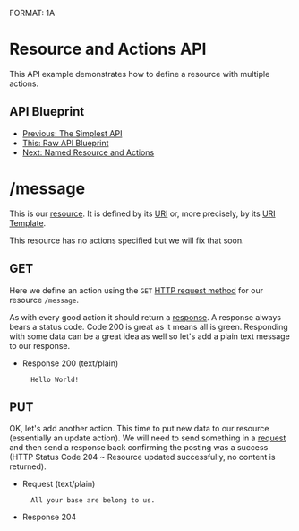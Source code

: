 ﻿FORMAT: 1A

# Resource and Actions API
This API example demonstrates how to define a resource with multiple actions.

## API Blueprint
+ [Previous: The Simplest API](1.%20Simplest%20API.md) 
+ [This: Raw API Blueprint](https://raw.github.com/apiaryio/api-blueprint/master/examples/2.%20Resource%20and%20Actions.md)
+ [Next: Named Resource and Actions](3.%20Named%20Resource%20and%20Actions.md)

# /message
This is our [resource](http://www.w3.org/TR/di-gloss/#def-resource). It is defined by its [URI](http://www.w3.org/TR/di-gloss/#def-uniform-resource-identifier) or, more precisely, by its [URI Template](http://tools.ietf.org/html/rfc6570).

This resource has no actions specified but we will fix that soon. 

## GET 
Here we define an action using the `GET` [HTTP request method](http://www.w3schools.com/tags/ref_httpmethods.asp) for our resource `/message`.

As with every good action it should return a [response](http://www.w3.org/TR/di-gloss/#def-http-response). A response always bears a status code. Code 200 is great as it means all is green. Responding with some data can be a great idea as well so let's add a plain text message to our response.

+ Response 200 (text/plain)

        Hello World!
        
## PUT 
OK, let's add another action. This time to put new data to our resource (essentially an update action). We will need to send something in a [request](http://www.w3.org/TR/di-gloss/#def-http-request) and then send a response back confirming the posting was a success (HTTP Status Code 204 ~ Resource updated successfully, no content is returned).

+ Request (text/plain)

        All your base are belong to us. 
        
+ Response 204